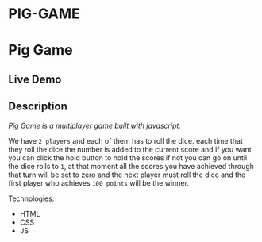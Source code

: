 # PIG-GAME
# Pig Game

## Live Demo

## Description

_Pig Game is a multiplayer game built with javascript._

We have `2 players` and each of them has to roll the dice. each time that they roll the dice the number is added to the current score and if you want you can click the hold button to hold the scores if not you can go on until the dice rolls to `1`, at that moment all the scores you have achieved through that turn will be set to zero and the next player must roll the dice and the first player who achieves `100 points` will be the winner.

Technologies:

- HTML
- CSS
- JS
